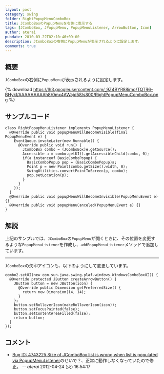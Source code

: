 ```yaml
---
layout: post
category: swing
folder: RightPopupMenuComboBox
title: JComboBoxのPopupMenuを右側に表示する
tags: [JComboBox, JPopupMenu, PopupMenuListener, ArrowButton, Icon]
author: aterai
pubdate: 2010-03-22T02:10:46+09:00
description: JComboBoxの右側にPopupMenuが表示されるように設定します。
comments: true
---
```

## 概要
`JComboBox`の右側に`PopupMenu`が表示されるように設定します。

{% download https://lh3.googleusercontent.com/_9Z4BYR88imo/TQTR6-BHykI/AAAAAAAAAh8/0mx4AWajd58/s800/RightPopupMenuComboBox.png %}

## サンプルコード
<pre class="prettyprint"><code>class RightPopupMenuListener implements PopupMenuListener {
  @Override public void popupMenuWillBecomeVisible(final PopupMenuEvent e) {
    EventQueue.invokeLater(new Runnable() {
      @Override public void run() {
        JComboBox combo = (JComboBox)e.getSource();
        Accessible a = combo.getUI().getAccessibleChild(combo, 0);
        if(a instanceof BasicComboPopup) {
          BasicComboPopup pop = (BasicComboPopup)a;
          Point p = new Point(combo.getSize().width, 0);
          SwingUtilities.convertPointToScreen(p, combo);
          pop.setLocation(p);
        }
      }
    });
  }
  @Override public void popupMenuWillBecomeInvisible(PopupMenuEvent e) {}
  @Override public void popupMenuCanceled(PopupMenuEvent e) {}
}
</code></pre>

## 解説
上記のサンプルでは、`JComboBox`の`PopupMenu`が開くときに、その位置を変更するような`PopupMenuListener`を作成し、`addPopupMenuListener`メソッドで追加しています。

- - - -
`JComboBox`の矢印アイコンも、以下のようにして変更しています。

<pre class="prettyprint"><code>combo2.setUI(new com.sun.java.swing.plaf.windows.WindowsComboBoxUI() {
  @Override protected JButton createArrowButton() {
    JButton button = new JButton(icon) {
      @Override public Dimension getPreferredSize() {
        return new Dimension(14, 14);
      }
    };
    button.setRolloverIcon(makeRolloverIcon(icon));
    button.setFocusPainted(false);
    button.setContentAreaFilled(false);
    return button;
  }
});
</code></pre>

## コメント
- [Bug ID: 4743225 Size of JComboBox list is wrong when list is populated via PopupMenuListener](http://bugs.java.com/bugdatabase/view_bug.do?bug_id=4743225)のせいで？、正常に動作しなくなっていたので修正。 -- *aterai* 2012-04-24 (火) 16:54:17

<!-- dummy comment line for breaking list -->
